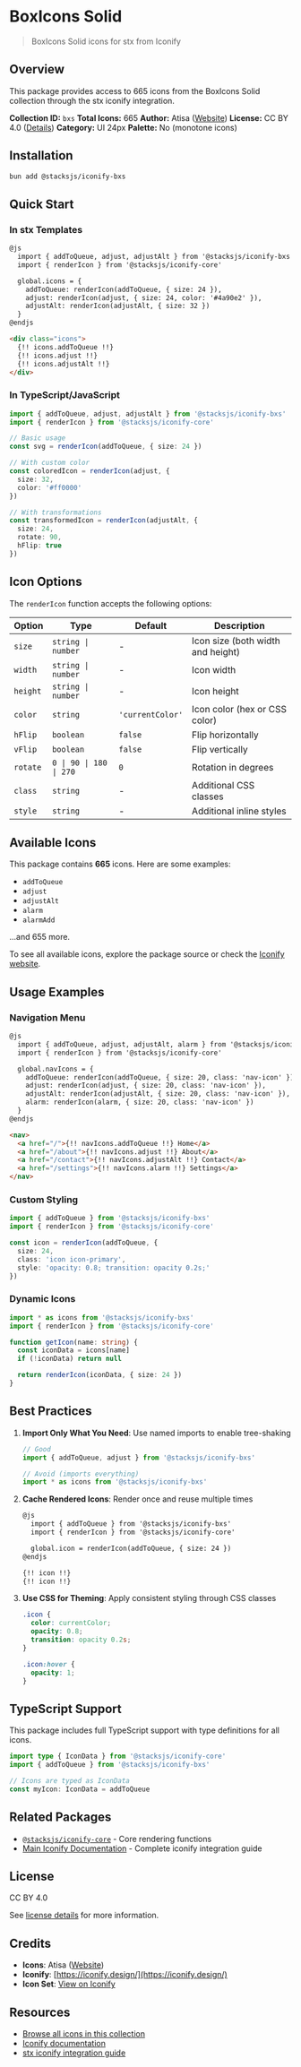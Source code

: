 # BoxIcons Solid

> BoxIcons Solid icons for stx from Iconify

## Overview

This package provides access to 665 icons from the BoxIcons Solid collection through the stx iconify integration.

**Collection ID:** `bxs`
**Total Icons:** 665
**Author:** Atisa ([Website](https://github.com/atisawd/boxicons))
**License:** CC BY 4.0 ([Details](https://creativecommons.org/licenses/by/4.0/))
**Category:** UI 24px
**Palette:** No (monotone icons)

## Installation

```bash
bun add @stacksjs/iconify-bxs
```

## Quick Start

### In stx Templates

```html
@js
  import { addToQueue, adjust, adjustAlt } from '@stacksjs/iconify-bxs'
  import { renderIcon } from '@stacksjs/iconify-core'

  global.icons = {
    addToQueue: renderIcon(addToQueue, { size: 24 }),
    adjust: renderIcon(adjust, { size: 24, color: '#4a90e2' }),
    adjustAlt: renderIcon(adjustAlt, { size: 32 })
  }
@endjs

<div class="icons">
  {!! icons.addToQueue !!}
  {!! icons.adjust !!}
  {!! icons.adjustAlt !!}
</div>
```

### In TypeScript/JavaScript

```typescript
import { addToQueue, adjust, adjustAlt } from '@stacksjs/iconify-bxs'
import { renderIcon } from '@stacksjs/iconify-core'

// Basic usage
const svg = renderIcon(addToQueue, { size: 24 })

// With custom color
const coloredIcon = renderIcon(adjust, {
  size: 32,
  color: '#ff0000'
})

// With transformations
const transformedIcon = renderIcon(adjustAlt, {
  size: 24,
  rotate: 90,
  hFlip: true
})
```

## Icon Options

The `renderIcon` function accepts the following options:

| Option | Type | Default | Description |
|--------|------|---------|-------------|
| `size` | `string \| number` | - | Icon size (both width and height) |
| `width` | `string \| number` | - | Icon width |
| `height` | `string \| number` | - | Icon height |
| `color` | `string` | `'currentColor'` | Icon color (hex or CSS color) |
| `hFlip` | `boolean` | `false` | Flip horizontally |
| `vFlip` | `boolean` | `false` | Flip vertically |
| `rotate` | `0 \| 90 \| 180 \| 270` | `0` | Rotation in degrees |
| `class` | `string` | - | Additional CSS classes |
| `style` | `string` | - | Additional inline styles |

## Available Icons

This package contains **665** icons. Here are some examples:

- `addToQueue`
- `adjust`
- `adjustAlt`
- `alarm`
- `alarmAdd`

...and 655 more.

To see all available icons, explore the package source or check the [Iconify website](https://icon-sets.iconify.design/bxs/).

## Usage Examples

### Navigation Menu

```html
@js
  import { addToQueue, adjust, adjustAlt, alarm } from '@stacksjs/iconify-bxs'
  import { renderIcon } from '@stacksjs/iconify-core'

  global.navIcons = {
    addToQueue: renderIcon(addToQueue, { size: 20, class: 'nav-icon' }),
    adjust: renderIcon(adjust, { size: 20, class: 'nav-icon' }),
    adjustAlt: renderIcon(adjustAlt, { size: 20, class: 'nav-icon' }),
    alarm: renderIcon(alarm, { size: 20, class: 'nav-icon' })
  }
@endjs

<nav>
  <a href="/">{!! navIcons.addToQueue !!} Home</a>
  <a href="/about">{!! navIcons.adjust !!} About</a>
  <a href="/contact">{!! navIcons.adjustAlt !!} Contact</a>
  <a href="/settings">{!! navIcons.alarm !!} Settings</a>
</nav>
```

### Custom Styling

```typescript
import { addToQueue } from '@stacksjs/iconify-bxs'
import { renderIcon } from '@stacksjs/iconify-core'

const icon = renderIcon(addToQueue, {
  size: 24,
  class: 'icon icon-primary',
  style: 'opacity: 0.8; transition: opacity 0.2s;'
})
```

### Dynamic Icons

```typescript
import * as icons from '@stacksjs/iconify-bxs'
import { renderIcon } from '@stacksjs/iconify-core'

function getIcon(name: string) {
  const iconData = icons[name]
  if (!iconData) return null

  return renderIcon(iconData, { size: 24 })
}
```

## Best Practices

1. **Import Only What You Need**: Use named imports to enable tree-shaking
   ```typescript
   // Good
   import { addToQueue, adjust } from '@stacksjs/iconify-bxs'

   // Avoid (imports everything)
   import * as icons from '@stacksjs/iconify-bxs'
   ```

2. **Cache Rendered Icons**: Render once and reuse multiple times
   ```html
   @js
     import { addToQueue } from '@stacksjs/iconify-bxs'
     import { renderIcon } from '@stacksjs/iconify-core'

     global.icon = renderIcon(addToQueue, { size: 24 })
   @endjs

   {!! icon !!}
   {!! icon !!}
   ```

3. **Use CSS for Theming**: Apply consistent styling through CSS classes
   ```css
   .icon {
     color: currentColor;
     opacity: 0.8;
     transition: opacity 0.2s;
   }

   .icon:hover {
     opacity: 1;
   }
   ```

## TypeScript Support

This package includes full TypeScript support with type definitions for all icons.

```typescript
import type { IconData } from '@stacksjs/iconify-core'
import { addToQueue } from '@stacksjs/iconify-bxs'

// Icons are typed as IconData
const myIcon: IconData = addToQueue
```

## Related Packages

- [`@stacksjs/iconify-core`](../iconify-core) - Core rendering functions
- [Main Iconify Documentation](../../docs/iconify.md) - Complete iconify integration guide

## License

CC BY 4.0

See [license details](https://creativecommons.org/licenses/by/4.0/) for more information.

## Credits

- **Icons**: Atisa ([Website](https://github.com/atisawd/boxicons))
- **Iconify**: [https://iconify.design/](https://iconify.design/)
- **Icon Set**: [View on Iconify](https://icon-sets.iconify.design/bxs/)

## Resources

- [Browse all icons in this collection](https://icon-sets.iconify.design/bxs/)
- [Iconify documentation](https://iconify.design/docs/)
- [stx iconify integration guide](../../docs/iconify.md)
